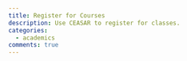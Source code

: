 ```yaml
---
title: Register for Courses
description: Use CEASAR to register for classes.
categories: 
  - academics
comments: true
---
```

